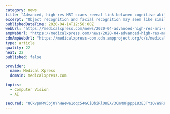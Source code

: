 ```yaml
---
category: news
title: "Advanced, high-res MRI scans reveal link between cognitive abilities and 'tree ring' layers in the brain"
excerpt: "Object recognition and facial recognition may seem like similar abilities, but new research finds that these behaviors are on the opposite ends of the spectrum when it comes to physical signatures in the brain. According to a new study, published by a team of scientists at Vanderbilt, both recognition abilities are associated with the same area ..."
publishedDateTime: 2020-04-14T12:58:00Z
webUrl: "https://medicalxpress.com/news/2020-04-advanced-high-res-mri-scans-reveal.html"
ampWebUrl: "https://medicalxpress.com/news/2020-04-advanced-high-res-mri-scans-reveal.amp"
cdnAmpWebUrl: "https://medicalxpress-com.cdn.ampproject.org/c/s/medicalxpress.com/news/2020-04-advanced-high-res-mri-scans-reveal.amp"
type: article
quality: 22
heat: 22
published: false

provider:
  name: Medical Xpress
  domain: medicalxpress.com

topics:
  - Computer Vision
  - AI

secured: "8CkvpWRV5pj0YhHWewe1oqc54GCiQbiRlOnEX/3CmMUPppp183EJTYzO/W9RPC7tP9D6XPty77G2s3OZoI+QNaYhbybwDwt/k0EU1SFFb9W9TGNi3J8r1NX31CUpXJcaEQwBM0quXgyLrmaHXwBP6v2/81uBCnkFpHDLMnj3kPxy0Oe3s4KVFpXW4wlMAJkEXsGkp5qn+SlmCDyWnOg45PCJehQVr0U1CuQ/8gz+rer6cTFJEhWo53u74D5DRquwC9vL/pOQsjgpGTJEvB9ZXR48pgwKsPLsyhpwG6+5fVcqnwP5Vd66HGXxQgrHsEz31jpFyCqF4vLmxnZk+AdIXXTDIXu4X/FC474vOlO3PR0jPPXxsV3WKN3Qet3BCVBAsAJ4Jy2bnwWmjSyQ1WujDZgdt6Y3yxrcvVTKYW9BnIelENaOTHfvDIq9qE/OzuhWCMalDyAUJfrO0IqeNfh3zWM/M2cmeXvAPSJPJ6wDqd4=;2JurhoLQ7ZBzER1PjHE19A=="
---
```


